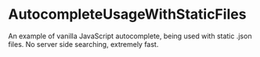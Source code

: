 # AutocompleteUsageWithStaticFiles
An example of vanilla JavaScript autocomplete, being used with static .json files. No server side searching, extremely fast.
